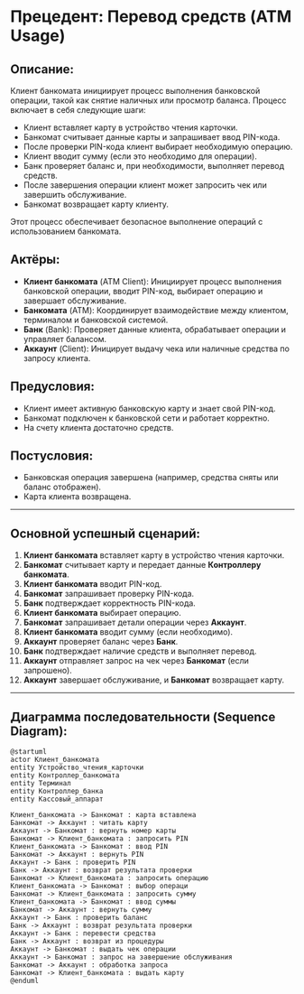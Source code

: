 # Прецедент: **Перевод средств** (ATM Usage)

## Описание:

Клиент банкомата инициирует процесс выполнения банковской операции, такой как снятие наличных или просмотр баланса. Процесс включает в себя следующие шаги:

- Клиент вставляет карту в устройство чтения карточки.
- Банкомат считывает данные карты и запрашивает ввод PIN-кода.
- После проверки PIN-кода клиент выбирает необходимую операцию.
- Клиент вводит сумму (если это необходимо для операции).
- Банк проверяет баланс и, при необходимости, выполняет перевод средств.
- После завершения операции клиент может запросить чек или завершить обслуживание.
- Банкомат возвращает карту клиенту.

Этот процесс обеспечивает безопасное выполнение операций с использованием банкомата.

## Актёры:

- **Клиент банкомата** (ATM Client): Инициирует процесс выполнения банковской операции, вводит PIN-код, выбирает операцию и завершает обслуживание.
- **Банкомата** (ATM): Координирует взаимодействие между клиентом, терминалом и банковской системой.
- **Банк** (Bank): Проверяет данные клиента, обрабатывает операции и управляет балансом.
- **Аккаунт** (Client): Иницирует выдачу чека или наличные средства по запросу клиента.

## Предусловия:
- Клиент имеет активную банковскую карту и знает свой PIN-код.
- Банкомат подключен к банковской сети и работает корректно.
- На счету клиента достаточно средств.

## Постусловия:

- Банковская операция завершена (например, средства сняты или баланс отображен).
- Карта клиента возвращена.

---

## Основной успешный сценарий:

1. **Клиент банкомата** вставляет карту в устройство чтения карточки.
2. **Банкомат** считывает карту и передает данные **Контроллеру банкомата**.
3. **Клиент банкомата** вводит PIN-код.
4. **Банкомат** запрашивает проверку PIN-кода.
5. **Банк** подтверждает корректность PIN-кода.
6. **Клиент банкомата** выбирает операцию.
7. **Банкомат** запрашивает детали операции через **Аккаунт**.
8. **Клиент банкомата** вводит сумму (если необходимо).
9. **Аккаунт** проверяет баланс через **Банк**.
10. **Банк** подтверждает наличие средств и выполняет перевод.
11. **Аккаунт** отправляет запрос на чек через **Банкомат** (если запрошено).
12. **Аккаунт** завершает обслуживание, и **Банкомат** возвращает карту.

---

## Диаграмма последовательности (Sequence Diagram):

```plantuml
@startuml
actor Клиент_банкомата
entity Устройство_чтения_карточки
entity Контроллер_банкомата
entity Терминал
entity Контроллер_банка
entity Кассовый_аппарат

Клиент_банкомата -> Банкомат : карта вставлена
Банкомат -> Аккаунт : читать карту
Аккаунт -> Банкомат : вернуть номер карты
Банкомат -> Клиент_банкомата : запросить PIN
Клиент_банкомата -> Банкомат : ввод PIN
Банкомат -> Аккаунт : вернуть PIN
Аккаунт -> Банк : проверить PIN
Банк -> Аккаунт : возврат результата проверки
Банкомат -> Клиент_банкомата : запросить операцию
Клиент_банкомата -> Банкомат : выбор операци
Банкомат -> Клиент_банкомата : запросить сумму
Клиент_банкомата -> Банкомат : ввод суммы
Банкомат -> Аккаунт : вернуть сумму
Аккаунт -> Банк : проверить баланс
Банк -> Аккаунт : возврат результата проверки
Аккаунт -> Банк : перевести средства
Банк -> Аккаунт : возврат из процедуры
Аккаунт -> Банкомат : выдать чек операции
Аккаунт -> Банкомат : запрос на завершение обслуживания
Банкомат -> Аккаунт : обработка запроса
Банкомат -> Клиент_банкомата : выдать карту
@enduml
```
